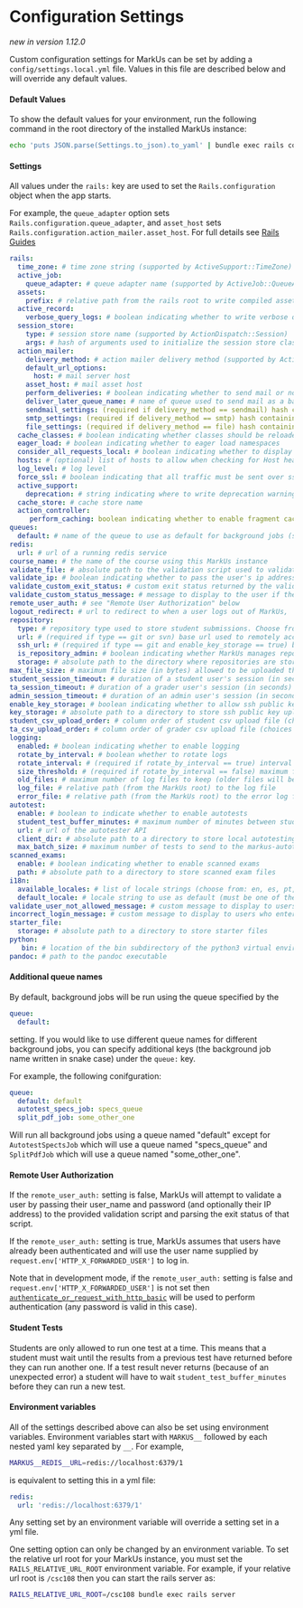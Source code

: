 # Configuration Settings

_new in version 1.12.0_

Custom configuration settings for MarkUs can be set by adding a `config/settings.local.yml` file.
Values in this file are described below and will override any default values.


#### Default Values

To show the default values for your environment, run the following command in the root directory of the installed MarkUs instance:

```sh
echo 'puts JSON.parse(Settings.to_json).to_yaml' | bundle exec rails console
```

#### Settings

All values under the `rails:` key are used to set the `Rails.configuration` object when the app starts.

For example, the `queue_adapter` option sets `Rails.configuration.queue_adapter`, and `asset_host` sets `Rails.configuration.action_mailer.asset_host`. For full details see [Rails Guides](https://guides.rubyonrails.org/configuring.html)

```yaml
rails:
  time_zone: # time zone string (supported by ActiveSupport::TimeZone)
  active_job:
    queue_adapter: # queue adapter name (supported by ActiveJob::QueueAdapters)
  assets:
    prefix: # relative path from the rails root to write compiled assets to
  active_record:
    verbose_query_logs: # boolean indicating whether to write verbose query logs
  session_store:
    type: # session store name (supported by ActionDispatch::Session)
    args: # hash of arguments used to initialize the session store class (this may vary by type)
  action_mailer:
    delivery_method: # action mailer delivery method (supported by ActionMailer::Base)
    default_url_options:
      host: # mail server host
    asset_host: # mail asset host
    perform_deliveries: # boolean indicating whether to send mail or not
    deliver_later_queue_name: # name of queue used to send mail as a background job
    sendmail_settings: (required if delivery_method == sendmail) hash containing sendmail settings
    smtp_settings: (required if delivery_method == smtp) hash containing smtp settings
    file_settings: (required if delivery_method == file) hash containing file settings
  cache_classes: # boolean indicating whether classes should be reloaded if they change
  eager_load: # boolean indicating whether to eager load namespaces
  consider_all_requests_local: # boolean indicating whether to display detailed debugging information on an error
  hosts: # (optional) list of hosts to allow when checking for Host header attacks (if empty, no checks are made)
  log_level: # log level
  force_ssl: # boolean indicating that all traffic must be sent over ssl
  active_support:
    deprecation: # string indicating where to write deprecation warnings
  cache_store: # cache store name
  action_controller:
     perform_caching: boolean indicating whether to enable fragment caching (enable this for production only)
queues:
  default: # name of the queue to use as default for background jobs (see "Additional Queue Names" below)
redis:
  url: # url of a running redis service
course_name: # the name of the course using this MarkUs instance
validate_file: # absolute path to the validation script used to validate users on login
validate_ip: # boolean indicating whether to pass the user's ip address to the validation script
validate_custom_exit_status: # custom exit status returned by the validation script
validate_custom_status_message: # message to display to the user if the validation script returns the custom exit status
remote_user_auth: # see "Remote User Authorization" below
logout_redirect: # url to redirect to when a user logs out of MarkUs, 'DEFAULT' will redirect to the login page, 'NONE' will redirect to a 404 page.
repository:
  type: # repository type used to store student submissions. Choose from 'git', 'svn', 'mem'
  url: # (required if type == git or svn) base url used to remotely access a repository over http/https
  ssh_url: # (required if type == git and enable_key_storage == true) base url used to remotely access a repository over ssh
  is_repository_admin: # boolean indicating whether MarkUs manages repositories
  storage: # absolute path to the directory where repositories are stored
max_file_size: # maximum file size (in bytes) allowed to be uploaded through the web interface
student_session_timeout: # duration of a student user's session (in seconds)
ta_session_timeout: # duration of a grader user's session (in seconds)
admin_session_timeout: # duration of an admin user's session (in seconds)
enable_key_storage: # boolean indicating whether to allow ssh public key uploads
key_storage: # absolute path to a directory to store ssh public key uploads
student_csv_upload_order: # column order of student csv upload file (choices are: user_name, last_name, first_name, section_name, id_number, email)
ta_csv_upload_order: # column order of grader csv upload file (choices are: user_name, last_name, first_name, email)
logging:
  enabled: # boolean indicating whether to enable logging
  rotate_by_interval: # boolean whether to rotate logs
  rotate_interval: # (required if rotate_by_interval == true) interval used to rotate logs (choose from: daily, weekly, monthly)
  size_threshold: # (required if rotate_by_interval == false) maximum file size (in bytes) of a single log file
  old_files: # maximum number of log files to keep (older files will be deleted)
  log_file: # relative path (from the MarkUs root) to the log file
  error_file: # relative path (from the MarkUs root) to the error log file
autotest:
  enable: # boolean to indicate whether to enable autotests
  student_test_buffer_minutes: # maximum number of minutes between student tests (see "Student Tests" below)
  url: # url of the autotester API
  client_dir: # absolute path to a directory to store local autotesting files
  max_batch_size: # maximum number of tests to send to the markus-autotesting server in a single batch
scanned_exams:
  enable: # boolean indicating whether to enable scanned exams
  path: # absolute path to a directory to store scanned exam files
i18n:
  available_locales: # list of locale strings (choose from: en, es, pt, fr) (Note that en is the only option that is fully supported)
  default_locale: # locale string to use as default (must be one of the options in available_locales)
validate_user_not_allowed_message: # custom message to display to users who fail validation on login
incorrect_login_message: # custom message to display to users who enter an incorrect username
starter_file:
  storage: # absolute path to a directory to store starter files
python:
   bin: # location of the bin subdirectory of the python3 virtual environment where python dependencies are installed
pandoc: # path to the pandoc executable
```

#### Additional queue names

By default, background jobs will be run using the queue specified by the

```yaml
queue:
  default:
```

setting. If you would like to use different queue names for different background jobs, you can specify additional keys (the background job name written in snake case) under the `queue:` key.

For example, the following conifguration:

```yaml
queue:
  default: default
  autotest_specs_job: specs_queue
  split_pdf_job: some_other_one
```

Will run all background jobs using a queue named "default" except for `AutotestSpectsJob` which will use a queue named "specs_queue" and `SplitPdfJob` which will use a queue named "some_other_one".

#### Remote User Authorization

If the `remote_user_auth:` setting is false, MarkUs will attempt to validate a user by passing their user_name and password (and optionally their IP address) to the provided validation script and parsing the exit status of that script.

If the `remote_user_auth:` setting is true, MarkUs assumes that users have already been authenticated and will use the user name supplied by `request.env['HTTP_X_FORWARDED_USER']` to log in.

Note that in development mode, if the `remote_user_auth:` setting is false and `request.env['HTTP_X_FORWARDED_USER']` is not set then [`authenticate_or_request_with_http_basic`](https://api.rubyonrails.org/classes/ActionController/HttpAuthentication/Basic/ControllerMethods.html#method-i-authenticate_or_request_with_http_basic) will be used to perform authentication (any password is valid in this case).

#### Student Tests

Students are only allowed to run one test at a time. This means that a student must wait until the results from a previous test have returned before they can run another one. If a test result never returns (because of an unexpected error) a student will have to wait `student_test_buffer_minutes` before they can run a new test.

#### Environment variables

All of the settings described above can also be set using environment variables. Environment variables start with `MARKUS__` followed by each nested yaml key separated by `__`. For example,

```sh
MARKUS__REDIS__URL=redis://localhost:6379/1
```

is equivalent to setting this in a yml file:

```yaml
redis:
  url: 'redis://localhost:6379/1'
```

Any setting set by an environment variable will override a setting set in a yml file.

One setting option can only be changed by an environment variable. To set the relative url root for your MarkUs instance, you must set the `RAILS_RELATIVE_URL_ROOT` environment variable. For example, if your relative url root is `/csc108` then you can start the rails server as:

```sh
RAILS_RELATIVE_URL_ROOT=/csc108 bundle exec rails server
```
